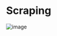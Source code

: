 # Scraping 
 
![image](https://user-images.githubusercontent.com/74866032/218524100-e54733a7-2a2a-46e6-b9c6-5d54b9f09b50.png)
